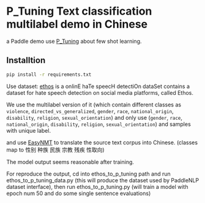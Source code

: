 # P_Tuning Text classification multilabel demo in Chinese

a Paddle demo use [P_Tuning](https://github.com/PaddlePaddle/PaddleNLP/tree/develop/examples/few_shot/p-tuning) about few shot learning.

## Installtion
```bash
pip install -r requirements.txt
```

<!--
 code located in [setfit_text_classification_multilabel_zh.py](https://github.com/svjack/NLP-demos-with-translate/blob/main/setfit_text_classification_multilabel_zh.py)
-->

 Use dataset: [ethos](https://huggingface.co/datasets/ethos) is a onlinE haTe speecH detectiOn dataSet contains a dataset for hate speech detection on social media platforms, called Ethos.

 We use the multilabel version of it (which contain different classes as  `violence`,
 `directed_vs_generalized`,
 `gender`,
 `race`,
 `national_origin`,
 `disability`,
 `religion`,
 `sexual_orientation`) and only use (`gender`,
 `race`,
 `national_origin`,
 `disability`,
 `religion`,
 `sexual_orientation`) and samples with unique label.

and use [EasyNMT](https://github.com/UKPLab/EasyNMT) to translate the source text corpus into Chinese. (classes map to 性别 种族	民族 宗教	残疾 性取向)

The model output seems reasonable after training.

For reproduce the output, cd into ethos_to_p_tuning path and run ethos_to_p_tuning_data.py (this will produce the dataset used by PaddleNLP dataset interface), then run ethos_to_p_tuning.py (will train a model with epoch num 50 and do some single sentence evaluations)
